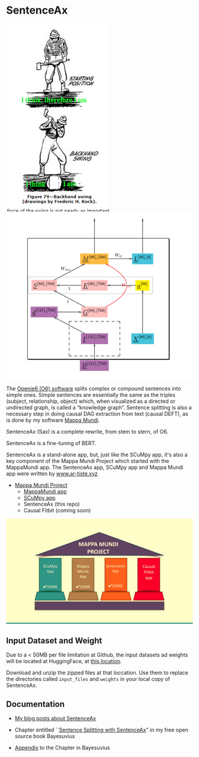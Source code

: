 # SentenceAx


![SentenceAx](pics/sentence_ax_logo.jpg)
![SentenceAx Bayesian Network](pics/sentence-ax-bnet.jpg)

The [Openie6 (O6) software](https://github.com/dair-iitd/openie6) 
splits complex or
compound sentences into simple ones. 
Simple sentences are essentially the same 
as the triples (subject, relationship, object) which, 
when visualized as a directed or undirected graph, 
is called a “knowledge graph”. 
Sentence splitting is also a necessary step 
in doing causal DAG extraction from text (causal DEFT), 
as is done by my software [Mappa Mundi](https://github.com/rrtucci/mappa_mundi).

SentenceAx (Sax) is a complete rewrite, from stem to stern, of O6.

SentenceAx is a fine-tuning of BERT.

SentenceAx is a stand-alone app, but, just like the
SCuMpy app,
it's also 
a key component of the 
Mappa Mundi Project which started with the
MappaMundi app.
The SentenceAx app, SCuMpy app and Mappa Mundi app were
written by
www.ar-tiste.xyz

* [Mappa Mundi Project](https://qbnets.wordpress.com/2023/07/31/searching-for-causal-pathways-for-diseases-using-an-individuals-fitbit-and-social-media-records-part-2/)
    * [MappaMundi app](https://github.com/rrtucci/mappa_mundi)
    * [SCuMpy app](https://github.com/rrtucci/scumpy)
    * SentenceAx (this repo)
    * Causal Fitbit (coming soon)

![Mappa Mundi Project](pics/mappa-mundi-4-pillars.jpg)
## Input Dataset and Weight

Due to a < 50MB per file limitation at Github, 
the input datasets ad weights will be located at HuggingFace, at 
[this location](https://huggingface.co/datasets/rrtucci/SentenceAx).

Download and unzip the zipped files at that loccation. Use them to replace the 
directories called `input_files` and  `weights` in your local copy of 
SentenceAx.

## Documentation

* [My blog posts about SentenceAx](https://qbnets.wordpress.com/?s=SentenceAx)

* Chapter entitled ``[Sentence Splitting with SentenceAx](https://github.com/rrtucci/Bayesuvius/raw/master/sentence-ax-chapter.pdf)" in my free open 
  source
book Bayesuvius 
* [Appendix](https://github.com/rrtucci/SentenceAx/raw/master/documentation/sentence-ax-appendix.pdf) to the Chapter in Bayesuvius